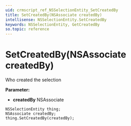 ```yaml
---
uid: crmscript_ref_NSSelectionEntity_SetCreatedBy
title: SetCreatedBy(NSAssociate createdBy)
intellisense: NSSelectionEntity.SetCreatedBy
keywords: NSSelectionEntity, GetCreatedBy
so.topic: reference
---
```


# SetCreatedBy(NSAssociate createdBy)

Who created the selection

**Parameter:** 
* **createdBy** NSAssociate

```crmscript
NSSelectionEntity thing;
NSAssociate createdBy;
thing.SetCreatedBy(createdBy);
```

